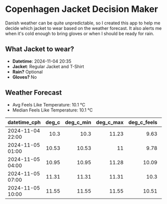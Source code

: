 
# Copenhagen Jacket Decision Maker

Danish weather can be quite unpredictable, so I created this app to help me decide which jacket to wear based on the weather forecast. 
It also alerts me when it's cold enough to bring gloves or when I should be ready for rain.

## What Jacket to wear?

- **Datetime**: 2024-11-04 20:35
- **Jacket**: Regular Jacket and T-Shirt
- **Rain?** Optional
- **Gloves?** No

## Weather Forecast
- Avg Feels Like Temperature: 10.1 °C
- Median Feels Like Temperature: 10.1 °C

| datetime_cph     |   deg_c |   deg_c_min |   deg_c_max |   deg_c_feels | weather   | wind   | rain   |
|:-----------------|--------:|------------:|------------:|--------------:|:----------|:-------|:-------|
| 2024-11-04 22:00 |   10.3  |       10.3  |       11.23 |          9.63 | Rain      | Low    | Low    |
| 2024-11-05 01:00 |   10.53 |       10.53 |       11    |          9.78 | Clouds    | Low    | None   |
| 2024-11-05 04:00 |   10.95 |       10.95 |       11.28 |         10.09 | Clouds    | Low    | None   |
| 2024-11-05 07:00 |   11.31 |       11.31 |       11.31 |         10.3  | Clouds    | Low    | None   |
| 2024-11-05 10:00 |   11.55 |       11.55 |       11.55 |         10.51 | Clouds    | Low    | None   |
        
